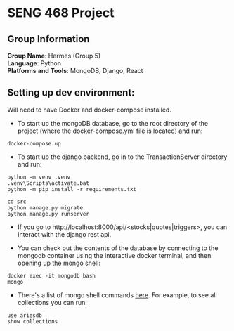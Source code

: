 # SENG 468 Project

## Group Information

**Group Name**: Hermes (Group 5)  
**Language**: Python  
**Platforms and Tools**: MongoDB, Django, React

## Setting up dev environment:

Will need to have Docker and docker-compose installed.

- To start up the mongoDB database, go to the root directory of the project (where the docker-compose.yml file is located) and run:
```
docker-compose up
```

- To start up the django backend, go in to the TransactionServer directory and run:

```
python -m venv .venv
.venv\Scripts\activate.bat
python -m pip install -r requirements.txt

cd src
python manage.py migrate
python manage.py runserver
```

- If you go to http://localhost:8000/api/<stocks|quotes|triggers>, you can interact with the django rest api.

- You can check out the contents of the database by connecting to the mongodb container using the interactive docker terminal, and then opening up the mongo shell:
```
docker exec -it mongodb bash
mongo
```
- There's a list of mongo shell commands [here](https://docs.mongodb.com/manual/reference/mongo-shell/). For example, to see all collections you can run:
```
use ariesdb
show collections
```
